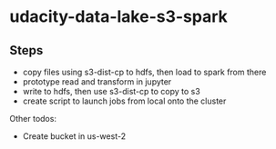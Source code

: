 # udacity-data-lake-s3-spark

## Steps

- copy files using s3-dist-cp to hdfs, then load to spark from there
- prototype read and transform in jupyter
- write to hdfs, then use s3-dist-cp to copy to s3
- create script to launch jobs from local onto the cluster

Other todos:

- Create bucket in us-west-2